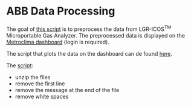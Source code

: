 # ABB Data Processing

The goal of [this script](data-processing.ipynb) is to preprocess the data from LGR-ICOS<sup>TM</sup> Microportable Gas Analyzer. The preprocessed data is displayed on the [Metroclima dashboard](http://www.metroclima.iag.usp.br/dashboard/) (login is required).

The script that plots the data on the dashboard can de found [here](https://github.com/lapat-iag-usp/metroclima-masp/blob/1c115724a6fa5847a2a06d185297776de1fbcb21/metroclima/dashboard/views.py#L211).

The [script](data-processing.ipynb):
- unzip the files
- remove the first line
- remove the message at the end of the file
- remove white spaces
